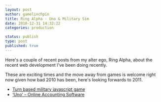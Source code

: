 ```yaml
---
layout: post
author: gamelinchpin
title: Ring Alpha - Uno & Military Sim
date: 2010-12-31 14:32:22
categories: production

status: publish
type: post
published: true
---
```

Here's a couple of recent posts from my alter ego, Ring Alpha, about the
recent web development I've been doing recently.

These are exciting times and the move away from games is welcome right
now given how bad 2010 has been, here's looking forwards to 2011.

-   [Turn based military javascript
    game](http://ringalpha.com/blog/contract-turn-based-military-javascript-game/)
-   [‘Uno’ – Online Accounting
    Software](http://ringalpha.com/blog/contract-uno-online-accounting-software/)


